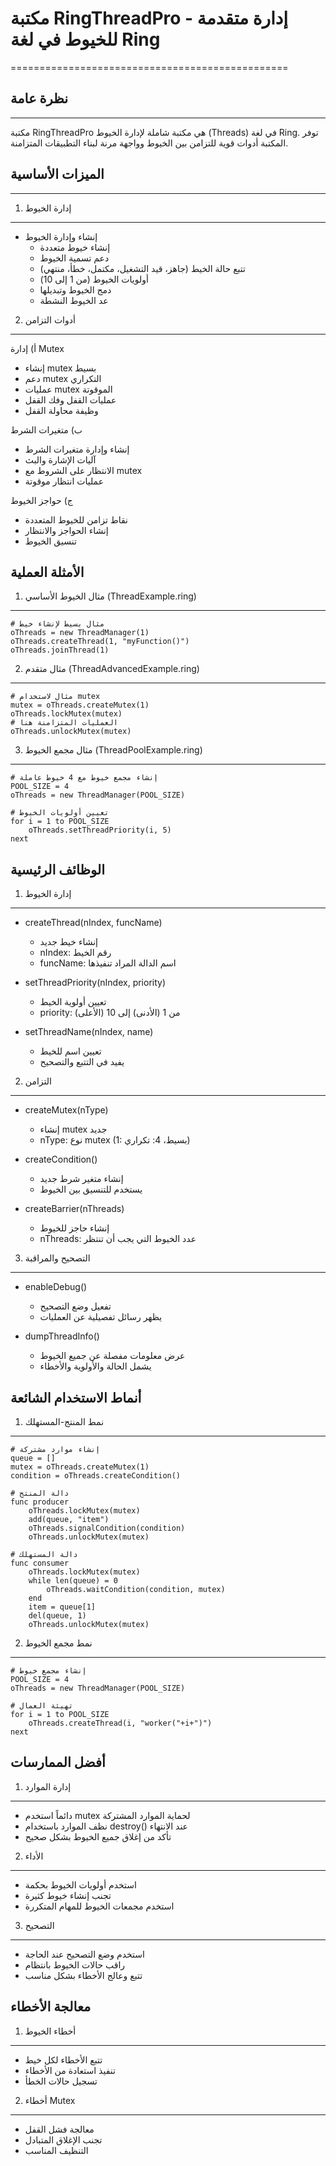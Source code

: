 # مكتبة RingThreadPro - إدارة متقدمة للخيوط في لغة Ring
================================================

## نظرة عامة
-----------
مكتبة RingThreadPro هي مكتبة شاملة لإدارة الخيوط (Threads) في لغة Ring. توفر المكتبة أدوات قوية للتزامن بين الخيوط وواجهة مرنة لبناء التطبيقات المتزامنة.

## الميزات الأساسية
----------------

1. إدارة الخيوط
--------------
- إنشاء وإدارة الخيوط
  * إنشاء خيوط متعددة
  * دعم تسمية الخيوط
  * تتبع حالة الخيط (جاهز، قيد التشغيل، مكتمل، خطأ، منتهي)
  * أولويات الخيوط (من 1 إلى 10)
  * دمج الخيوط وتبديلها
  * عد الخيوط النشطة

2. أدوات التزامن
--------------
أ) إدارة Mutex
   * إنشاء mutex بسيط
   * دعم mutex التكراري
   * عمليات mutex الموقوتة
   * عمليات القفل وفك القفل
   * وظيفة محاولة القفل

ب) متغيرات الشرط
   * إنشاء وإدارة متغيرات الشرط
   * آليات الإشارة والبث
   * الانتظار على الشروط مع mutex
   * عمليات انتظار موقوتة

ج) حواجز الخيوط
   * نقاط تزامن للخيوط المتعددة
   * إنشاء الحواجز والانتظار
   * تنسيق الخيوط

## الأمثلة العملية

1. مثال الخيوط الأساسي (ThreadExample.ring)
----------------------------------------
```ring
# مثال بسيط لإنشاء خيط
oThreads = new ThreadManager(1)
oThreads.createThread(1, "myFunction()")
oThreads.joinThread(1)
```

2. مثال متقدم (ThreadAdvancedExample.ring)
---------------------------------------
```ring
# مثال لاستخدام mutex
mutex = oThreads.createMutex(1) 
oThreads.lockMutex(mutex)
# العمليات المتزامنة هنا
oThreads.unlockMutex(mutex)
```

3. مثال مجمع الخيوط (ThreadPoolExample.ring)
----------------------------------------
```ring
# إنشاء مجمع خيوط مع 4 خيوط عاملة
POOL_SIZE = 4
oThreads = new ThreadManager(POOL_SIZE)

# تعيين أولويات الخيوط
for i = 1 to POOL_SIZE
    oThreads.setThreadPriority(i, 5)
next
```

## الوظائف الرئيسية

1. إدارة الخيوط
-------------
* createThread(nIndex, funcName)
  - إنشاء خيط جديد
  - nIndex: رقم الخيط
  - funcName: اسم الدالة المراد تنفيذها

* setThreadPriority(nIndex, priority)
  - تعيين أولوية الخيط
  - priority: من 1 (الأدنى) إلى 10 (الأعلى)

* setThreadName(nIndex, name)
  - تعيين اسم للخيط
  - يفيد في التتبع والتصحيح

2. التزامن
--------
* createMutex(nType)
  - إنشاء mutex جديد
  - nType: نوع mutex (1: بسيط، 4: تكراري)

* createCondition()
  - إنشاء متغير شرط جديد
  - يستخدم للتنسيق بين الخيوط

* createBarrier(nThreads)
  - إنشاء حاجز للخيوط
  - nThreads: عدد الخيوط التي يجب أن تنتظر

3. التصحيح والمراقبة
-----------------
* enableDebug()
  - تفعيل وضع التصحيح
  - يظهر رسائل تفصيلية عن العمليات

* dumpThreadInfo()
  - عرض معلومات مفصلة عن جميع الخيوط
  - يشمل الحالة والأولوية والأخطاء

## أنماط الاستخدام الشائعة

1. نمط المنتج-المستهلك
--------------------
```ring
# إنشاء موارد مشتركة
queue = []
mutex = oThreads.createMutex(1)
condition = oThreads.createCondition()

# دالة المنتج
func producer
    oThreads.lockMutex(mutex)
    add(queue, "item")
    oThreads.signalCondition(condition)
    oThreads.unlockMutex(mutex)

# دالة المستهلك
func consumer
    oThreads.lockMutex(mutex)
    while len(queue) = 0
        oThreads.waitCondition(condition, mutex)
    end
    item = queue[1]
    del(queue, 1)
    oThreads.unlockMutex(mutex)
```

2. نمط مجمع الخيوط
---------------
```ring
# إنشاء مجمع خيوط
POOL_SIZE = 4
oThreads = new ThreadManager(POOL_SIZE)

# تهيئة العمال
for i = 1 to POOL_SIZE
    oThreads.createThread(i, "worker("+i+")")
next
```

## أفضل الممارسات

1. إدارة الموارد
-------------
- دائماً استخدم mutex لحماية الموارد المشتركة
- نظف الموارد باستخدام destroy() عند الانتهاء
- تأكد من إغلاق جميع الخيوط بشكل صحيح

2. الأداء
-------
- استخدم أولويات الخيوط بحكمة
- تجنب إنشاء خيوط كثيرة
- استخدم مجمعات الخيوط للمهام المتكررة

3. التصحيح
--------
- استخدم وضع التصحيح عند الحاجة
- راقب حالات الخيوط بانتظام
- تتبع وعالج الأخطاء بشكل مناسب

## معالجة الأخطاء

1. أخطاء الخيوط
------------
- تتبع الأخطاء لكل خيط
- تنفيذ استعادة من الأخطاء
- تسجيل حالات الخطأ

2. أخطاء Mutex
-----------
- معالجة فشل القفل
- تجنب الإغلاق المتبادل
- التنظيف المناسب

